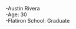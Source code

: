 -Austin Rivera <br>
-Age: 30 <br>
-Flatiron School: Graduate


<!---
Austin424/Austin424 is a ✨ special ✨ repository because its `README.md` (this file) appears on your GitHub profile.
You can click the Preview link to take a look at your changes.
--->
